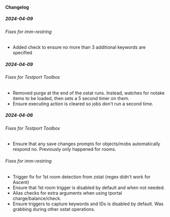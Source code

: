 #### Changelog
##### 2024-04-09
###### Fixes for imm-restring
- Added check to ensure no more than 3 additional keywords are specified

##### 2024-04-09
###### Fixes for Testport Toolbox
- Removed purge at the end of the ostat runs. Instead, watches for notake items to be loaded, then sets a 5 second timer on them.
- Ensure executing action is cleared so jobs don't run a second time.

##### 2024-04-06
###### Fixes for Testport Toolbox
- Ensure that any save changes prompts for objects/mobs automatically respond no. Previously only happened for rooms.


###### Fixes for imm-restring
- Trigger fix for 1st room detection from zstat (regex didn't work for Ascent)
- Ensure that 1st room trigger is disabled by default and when not needed.
- Alias checks for extra arguments when using tportal charge/balance/check.
- Ensure triggers to capture keywords and IDs is disabled by default. Was grabbing during other ostat operations.
